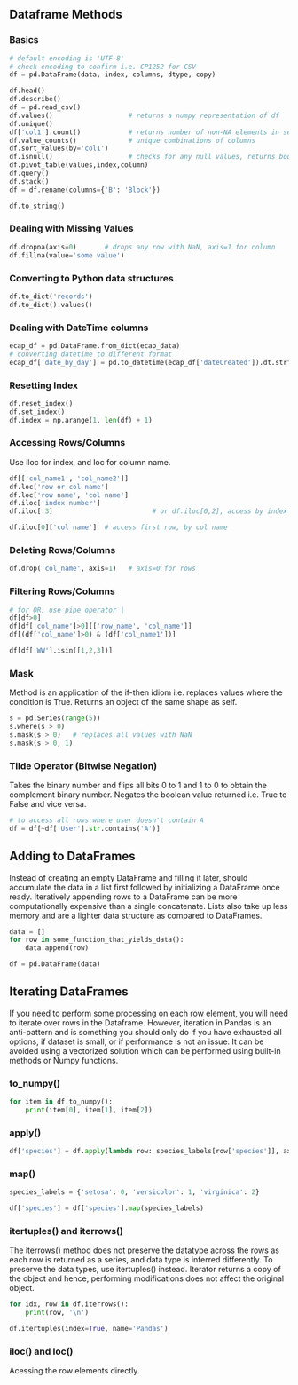 ## Dataframe Methods

### Basics

```py
# default encoding is 'UTF-8'
# check encoding to confirm i.e. CP1252 for CSV
df = pd.DataFrame(data, index, columns, dtype, copy)

df.head()
df.describe()
df = pd.read_csv()
df.values()                   # returns a numpy representation of df
df.unique()
df['col1'].count()            # returns number of non-NA elements in series
df.value_counts()             # unique combinations of columns
df.sort_values(by='col1')
df.isnull()                   # checks for any null values, returns boolean
df.pivot_table(values,index,column)
df.query()
df.stack()
df = df.rename(columns={'B': 'Block'})

df.to_string()
```

### Dealing with Missing Values

```py
df.dropna(axis=0)       # drops any row with NaN, axis=1 for column
df.fillna(value='some value')
```

### Converting to Python data structures

```py
df.to_dict('records')
df.to_dict().values()
```

### Dealing with DateTime columns

```py
ecap_df = pd.DataFrame.from_dict(ecap_data)
# converting datetime to different format
ecap_df['date_by_day'] = pd.to_datetime(ecap_df['dateCreated']).dt.strftime('%m-%d-%Y')
```

### Resetting Index

```py
df.reset_index()
df.set_index()
df.index = np.arange(1, len(df) + 1)
```

### Accessing Rows/Columns

Use iloc for index, and loc for column name.

```py
df[['col_name1', 'col_name2']]
df.loc['row or col name']
df.loc['row name', 'col name']
df.iloc['index number']
df.iloc[:3]                         # or df.iloc[0,2], access by index

df.iloc[0]['col name']  # access first row, by col name
```

### Deleting Rows/Columns

```py
df.drop('col_name', axis=1)   # axis=0 for rows
```

### Filtering Rows/Columns

```py
# for OR, use pipe operator |
df[df>0]
df[df['col_name']>0][['row_name', 'col_name']]
df[(df['col_name']>0) & (df['col_name1'])]

df[df['WW'].isin([1,2,3])]
```

### Mask

Method is an application of the if-then idiom i.e. replaces values where the condition is True. Returns an object of the same shape as self.

```py
s = pd.Series(range(5))
s.where(s > 0)
s.mask(s > 0)   # replaces all values with NaN
s.mask(s > 0, 1)
```

### Tilde Operator (Bitwise Negation)

Takes the binary number and flips all bits 0 to 1 and 1 to 0 to obtain the complement binary number. Negates the boolean value returned i.e. True to False and vice versa.

```py
# to access all rows where user doesn't contain A
df = df[~df['User'].str.contains('A')]
```

## Adding to DataFrames

Instead of creating an empty DataFrame and filling it later, should accumulate the data in a list first followed by initializing a DataFrame once ready. Iteratively appending rows to a DataFrame can be more computationally expensive than a single concatenate. Lists also take up less memory and are a lighter data structure as compared to DataFrames.

```py
data = []
for row in some_function_that_yields_data():
    data.append(row)

df = pd.DataFrame(data)
```

## Iterating DataFrames

If you need to perform some processing on each row element, you will need to iterate over rows in the Dataframe. However, iteration in Pandas is an anti-pattern and is something you should only do if you have exhausted all options, if dataset is small, or if performance is not an issue. It can be avoided using a vectorized solution which can be performed using built-in methods or Numpy functions.

### to_numpy()

```py
for item in df.to_numpy():
    print(item[0], item[1], item[2])
```

### apply()

```py
df['species'] = df.apply(lambda row: species_labels[row['species']], axis=1)
```

### map()

```py
species_labels = {'setosa': 0, 'versicolor': 1, 'virginica': 2}

df['species'] = df['species'].map(species_labels)
```

### itertuples() and iterrows()

The iterrows() method does not preserve the datatype across the rows as each row is returned as a series, and data type is inferred differently. To preserve the data types, use itertuples() instead. Iterator returns a copy of the object and hence, performing modifications does not affect the original object.

```py
for idx, row in df.iterrows():
    print(row, '\n')

df.itertuples(index=True, name='Pandas')
```

### iloc() and loc()

Acessing the row elements directly.
